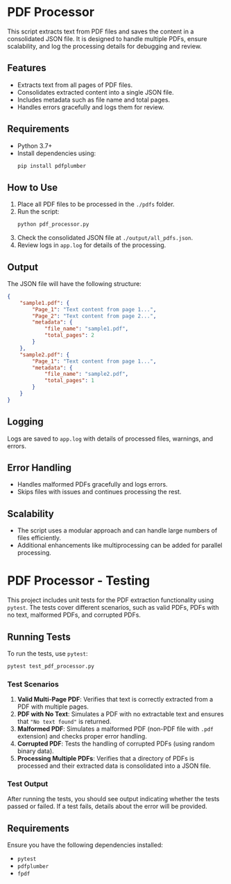 
# PDF Processor

This script extracts text from PDF files and saves the content in a consolidated JSON file. It is designed to handle multiple PDFs, ensure scalability, and log the processing details for debugging and review.

## Features
- Extracts text from all pages of PDF files.
- Consolidates extracted content into a single JSON file.
- Includes metadata such as file name and total pages.
- Handles errors gracefully and logs them for review.


## Requirements
- Python 3.7+
- Install dependencies using:
  ```bash
  pip install pdfplumber
  ```

## How to Use
1. Place all PDF files to be processed in the `./pdfs` folder.
2. Run the script:
   ```bash
   python pdf_processor.py
   ```
3. Check the consolidated JSON file at `./output/all_pdfs.json`.
4. Review logs in `app.log` for details of the processing.

## Output
The JSON file will have the following structure:
```json
{
    "sample1.pdf": {
        "Page_1": "Text content from page 1...",
        "Page_2": "Text content from page 2...",
        "metadata": {
            "file_name": "sample1.pdf",
            "total_pages": 2
        }
    },
    "sample2.pdf": {
        "Page_1": "Text content from page 1...",
        "metadata": {
            "file_name": "sample2.pdf",
            "total_pages": 1
        }
    }
}
```

## Logging
Logs are saved to `app.log` with details of processed files, warnings, and errors.

## Error Handling
- Handles malformed PDFs gracefully and logs errors.
- Skips files with issues and continues processing the rest.

## Scalability
- The script uses a modular approach and can handle large numbers of files efficiently.
- Additional enhancements like multiprocessing can be added for parallel processing.


# PDF Processor - Testing

This project includes unit tests for the PDF extraction functionality using `pytest`. The tests cover different scenarios, such as valid PDFs, PDFs with no text, malformed PDFs, and corrupted PDFs.

## Running Tests

To run the tests, use `pytest`:

```bash
pytest test_pdf_processor.py
```

### Test Scenarios

1. **Valid Multi-Page PDF**: Verifies that text is correctly extracted from a PDF with multiple pages.
2. **PDF with No Text**: Simulates a PDF with no extractable text and ensures that `"No text found"` is returned.
3. **Malformed PDF**: Simulates a malformed PDF (non-PDF file with `.pdf` extension) and checks proper error handling.
4. **Corrupted PDF**: Tests the handling of corrupted PDFs (using random binary data).
5. **Processing Multiple PDFs**: Verifies that a directory of PDFs is processed and their extracted data is consolidated into a JSON file.

### Test Output

After running the tests, you should see output indicating whether the tests passed or failed. If a test fails, details about the error will be provided.

## Requirements

Ensure you have the following dependencies installed:

- `pytest`
- `pdfplumber`
- `fpdf`
